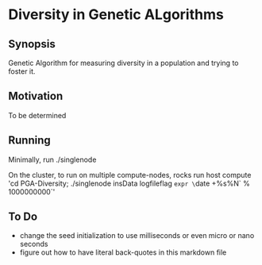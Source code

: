 # Diversity in Genetic ALgorithms

## Synopsis

Genetic Algorithm for measuring diversity in a population and trying to foster it.

## Motivation

To be determined

## Running

Minimally, run ./singlenode

On the cluster, to run on multiple compute-nodes,
rocks run host compute 'cd PGA-Diversity; ./singlenode insData logfileflag `expr \`date +%s%N\` % 1000000000`'

## To Do

* change the seed initialization to use milliseconds or even micro or nano seconds
* figure out how to have literal back-quotes in this markdown file